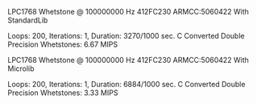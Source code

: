 LPC1768 Whetstone @ 100000000 Hz 412FC230 ARMCC:5060422
With StandardLib

Loops: 200, Iterations: 1, Duration: 3270/1000 sec.
C Converted Double Precision Whetstones: 6.67 MIPS

LPC1768 Whetstone @ 100000000 Hz 412FC230 ARMCC:5060422
With Microlib

Loops: 200, Iterations: 1, Duration: 6884/1000 sec.
C Converted Double Precision Whetstones: 3.33 MIPS
